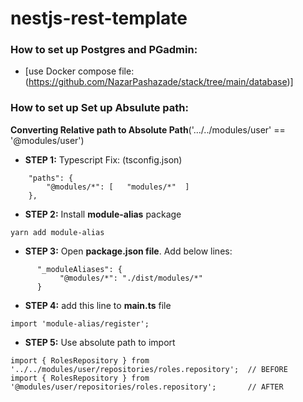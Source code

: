 # nestjs-rest-template


### How to set up Postgres and PGadmin:

- [use Docker compose file: (https://github.com/NazarPashazade/stack/tree/main/database)]

 

### How to set up Set up Absulute path:

**Converting Relative path to Absolute Path**('.../../modules/user' == '@modules/user')


- **STEP 1:** Typescript Fix: (tsconfig.json)

```
    "paths": {
        "@modules/*": [   "modules/*"  ]
    },
```



- **STEP 2:** Install **module-alias** package

``` 
yarn add module-alias 

```



- **STEP 3:** Open **package.json file**. Add below lines:

 ```
       "_moduleAliases": {
            "@modules/*": "./dist/modules/*"
       }
 ```


- **STEP 4:** add this line to **main.ts** file

```
import 'module-alias/register';

```


- **STEP 5:** Use absolute path to import

```
import { RolesRepository } from '../../modules/user/repositories/roles.repository';  // BEFORE
import { RolesRepository } from '@modules/user/repositories/roles.repository';       // AFTER

```



